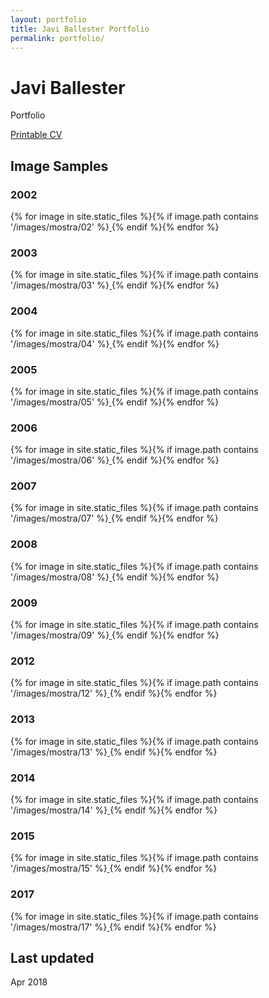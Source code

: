 ```yaml
---
layout: portfolio
title: Javi Ballester Portfolio
permalink: portfolio/
---
```


Javi Ballester
==============

Portfolio

<div id="webaddress">
<a class="screen" href="{{ site.baseurl }}/">Printable CV</a>
</div>

## Image Samples

### 2002

<div id="thumbs">
{% for image in site.static_files %}{% if image.path contains '/images/mostra/02' %}<a href="{{ site.baseurl }}{{ image.path }}" target="_blank">
<span class="w3-hover-opacity" style="background-image:url('{{ site.baseurl }}/images/thumbs/thumb_{{ image.name | remove: image.extname }}.png');"></span>
</a>{% endif %}{% endfor %}
</div>

### 2003

<div id="thumbs">
{% for image in site.static_files %}{% if image.path contains '/images/mostra/03' %}<a href="{{ site.baseurl }}{{ image.path }}" target="_blank">
<span class="w3-hover-opacity" style="background-image:url('{{ site.baseurl }}/images/thumbs/thumb_{{ image.name | remove: image.extname }}.png');"></span>
</a>{% endif %}{% endfor %}
</div>

### 2004

<div id="thumbs">
{% for image in site.static_files %}{% if image.path contains '/images/mostra/04' %}<a href="{{ site.baseurl }}{{ image.path }}" target="_blank">
<span class="w3-hover-opacity" style="background-image:url('{{ site.baseurl }}/images/thumbs/thumb_{{ image.name | remove: image.extname }}.png');"></span>
</a>{% endif %}{% endfor %}
</div>

### 2005

<div id="thumbs">
{% for image in site.static_files %}{% if image.path contains '/images/mostra/05' %}<a href="{{ site.baseurl }}{{ image.path }}" target="_blank">
<span class="w3-hover-opacity" style="background-image:url('{{ site.baseurl }}/images/thumbs/thumb_{{ image.name | remove: image.extname }}.png');"></span>
</a>{% endif %}{% endfor %}
</div>

### 2006

<div id="thumbs">
{% for image in site.static_files %}{% if image.path contains '/images/mostra/06' %}<a href="{{ site.baseurl }}{{ image.path }}" target="_blank">
<span class="w3-hover-opacity" style="background-image:url('{{ site.baseurl }}/images/thumbs/thumb_{{ image.name | remove: image.extname }}.png');"></span>
</a>{% endif %}{% endfor %}
</div>

### 2007

<div id="thumbs">
{% for image in site.static_files %}{% if image.path contains '/images/mostra/07' %}<a href="{{ site.baseurl }}{{ image.path }}" target="_blank">
<span class="w3-hover-opacity" style="background-image:url('{{ site.baseurl }}/images/thumbs/thumb_{{ image.name | remove: image.extname }}.png');"></span>
</a>{% endif %}{% endfor %}
</div>

### 2008

<div id="thumbs">
{% for image in site.static_files %}{% if image.path contains '/images/mostra/08' %}<a href="{{ site.baseurl }}{{ image.path }}" target="_blank">
<span class="w3-hover-opacity" style="background-image:url('{{ site.baseurl }}/images/thumbs/thumb_{{ image.name | remove: image.extname }}.png');"></span>
</a>{% endif %}{% endfor %}
</div>

### 2009

<div id="thumbs">
{% for image in site.static_files %}{% if image.path contains '/images/mostra/09' %}<a href="{{ site.baseurl }}{{ image.path }}" target="_blank">
<span class="w3-hover-opacity" style="background-image:url('{{ site.baseurl }}/images/thumbs/thumb_{{ image.name | remove: image.extname }}.png');"></span>
</a>{% endif %}{% endfor %}
</div>

### 2012

<div id="thumbs">
{% for image in site.static_files %}{% if image.path contains '/images/mostra/12' %}<a href="{{ site.baseurl }}{{ image.path }}" target="_blank">
<span class="w3-hover-opacity" style="background-image:url('{{ site.baseurl }}/images/thumbs/thumb_{{ image.name | remove: image.extname }}.png');"></span>
</a>{% endif %}{% endfor %}
</div>

### 2013

<div id="thumbs">
{% for image in site.static_files %}{% if image.path contains '/images/mostra/13' %}<a href="{{ site.baseurl }}{{ image.path }}" target="_blank">
<span class="w3-hover-opacity" style="background-image:url('{{ site.baseurl }}/images/thumbs/thumb_{{ image.name | remove: image.extname }}.png');"></span>
</a>{% endif %}{% endfor %}
</div>

### 2014

<div id="thumbs">
{% for image in site.static_files %}{% if image.path contains '/images/mostra/14' %}<a href="{{ site.baseurl }}{{ image.path }}" target="_blank">
<span class="w3-hover-opacity" style="background-image:url('{{ site.baseurl }}/images/thumbs/thumb_{{ image.name | remove: image.extname }}.png');"></span>
</a>{% endif %}{% endfor %}
</div>

### 2015

<div id="thumbs">
{% for image in site.static_files %}{% if image.path contains '/images/mostra/15' %}<a href="{{ site.baseurl }}{{ image.path }}" target="_blank">
<span class="w3-hover-opacity" style="background-image:url('{{ site.baseurl }}/images/thumbs/thumb_{{ image.name | remove: image.extname }}.png');"></span>
</a>{% endif %}{% endfor %}
</div>

### 2017

<div id="thumbs">
{% for image in site.static_files %}{% if image.path contains '/images/mostra/17' %}<a href="{{ site.baseurl }}{{ image.path }}" target="_blank">
<span class="w3-hover-opacity" style="background-image:url('{{ site.baseurl }}/images/thumbs/thumb_{{ image.name | remove: image.extname }}.png');"></span>
</a>{% endif %}{% endfor %}
</div>

## Last updated

Apr 2018

